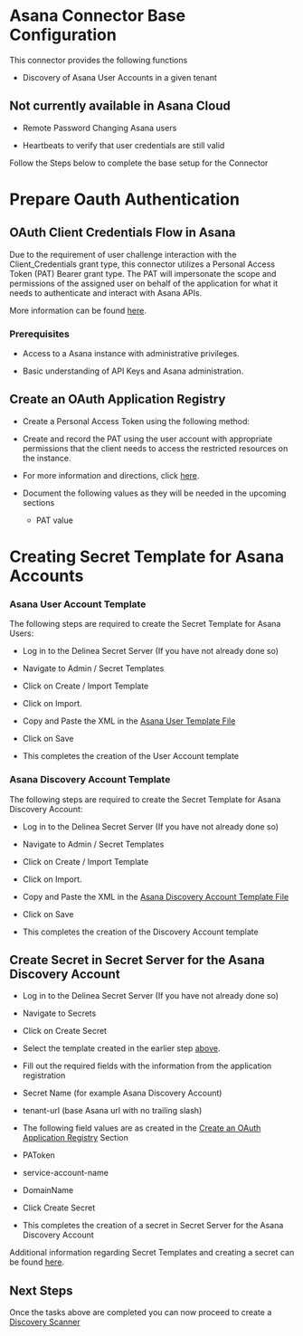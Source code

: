 # Asana Connector Base Configuration

  

This connector provides the following functions

  

- Discovery of Asana User Accounts in a given tenant

  

## Not currently available in Asana Cloud

  

- Remote Password Changing Asana users

- Heartbeats to verify that user credentials are still valid

  

Follow the Steps below to complete the base setup for the Connector

  

# Prepare Oauth Authentication

  

## OAuth Client Credentials Flow in Asana

  

Due to the requirement of user challenge interaction with the Client_Credentials grant type, this connector utilizes a Personal Access Token (PAT) Bearer grant type. The PAT will impersonate the scope and permissions of the assigned user on behalf of the application for what it needs to authenticate and interact with Asana APIs.

  

More information can be found [here](https://developers.asana.com/docs/authentication).

### Prerequisites

  

- Access to a Asana instance with administrative privileges.

- Basic understanding of API Keys and Asana administration.

  

## Create an OAuth Application Registry

  

- Create a Personal Access Token using the following method:

- Create and record the PAT using the user account with appropriate permissions that the client needs to access the restricted resources on the instance.

-  For more information and directions, click [here](https://developers.asana.com/docs/personal-access-token).

  

- Document the following values as they will be needed in the upcoming sections

  - PAT value

  

# Creating Secret Template for Asana Accounts

  

### Asana User Account Template

  

The following steps are required to create the Secret Template for Asana Users:

  

- Log in to the Delinea Secret Server (If you have not already done so)

- Navigate to Admin / Secret Templates

- Click on Create / Import Template

- Click on Import.

- Copy and Paste the XML in the [Asana User Template File](./Templates/Asana%20User%20Account.xml)

- Click on Save

- This completes the creation of the User Account template

  

### Asana Discovery Account Template

  

The following steps are required to create the Secret Template for Asana Discovery Account:

  

- Log in to the Delinea Secret Server (If you have not already done so)

- Navigate to Admin / Secret Templates

- Click on Create / Import Template

- Click on Import.

- Copy and Paste the XML in the [Asana Discovery Account Template File](./Templates/Asana%20Discovery%20Credentials.xml)

- Click on Save

- This completes the creation of the Discovery Account template

  
  

## Create Secret in Secret Server for the Asana Discovery Account

- Log in to the Delinea Secret Server (If you have not already done so)

- Navigate to Secrets

- Click on Create Secret

- Select the template created in the earlier step [above](#Asana-discovery-account-template).

- Fill out the required fields with the information from the application registration

- Secret Name (for example Asana Discovery Account)

- tenant-url (base Asana url with no trailing slash)

- The following field values are as created in the [Create an OAuth Application Registry](#create-an-oauth-application-registry) Section

- PAToken

- service-account-name

- DomainName

- Click Create Secret

- This completes the creation of a secret in Secret Server for the Asana Discovery Account

  

Additional information regarding Secret Templates and creating a secret can be found [here](./Templates/readme.md).

  

## Next Steps

  

Once the tasks above are completed you can now proceed to create a [Discovery Scanner](./Discovery/readme.md)